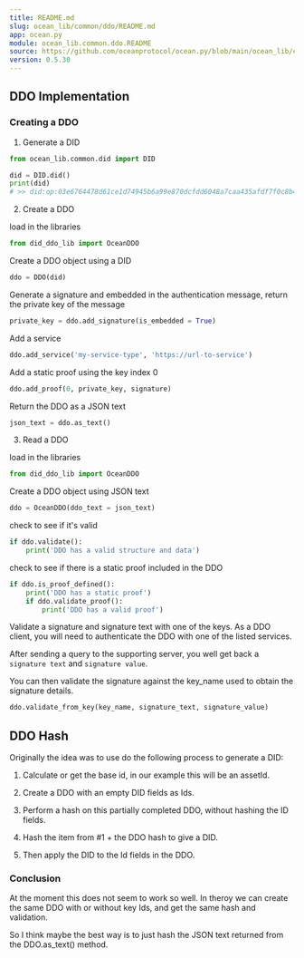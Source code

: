 ```yaml
---
title: README.md
slug: ocean_lib/common/ddo/README.md
app: ocean.py
module: ocean_lib.common.ddo.README
source: https://github.com/oceanprotocol/ocean.py/blob/main/ocean_lib/common/ddo/README.md
version: 0.5.30
---
```

<!--
Copyright 2021 Ocean Protocol Foundation
SPDX-License-Identifier: Apache-2.0
-->

## DDO Implementation

### Creating a DDO

1.  Generate a DID

```python
from ocean_lib.common.did import DID

did = DID.did()
print(did)
# >> did:op:03e6764478d61ce1d74945b6a99e870dcfdd6048a7caa435afdf7f0c8b4bf6fd
```

2.  Create a DDO

load in the libraries

```python
from did_ddo_lib import OceanDDO
```

Create a DDO object using a DID

```python
ddo = DDO(did)
```

Generate a signature and embedded in the authentication message, return the private key
of the message

```python
private_key = ddo.add_signature(is_embedded = True)
```

Add a service

```python
ddo.add_service('my-service-type', 'https://url-to-service')
```

Add a static proof using the key index 0

```python
ddo.add_proof(0, private_key, signature)
```

Return the DDO as a JSON text

```python
json_text = ddo.as_text()
```

3.  Read a DDO

load in the libraries

```python
from did_ddo_lib import OceanDDO
```

Create a DDO object using JSON text

```python
ddo = OceanDDO(ddo_text = json_text)
```

check to see if it's valid

```python
if ddo.validate():
    print('DDO has a valid structure and data')
```

check to see if there is a static proof included in the DDO

```python
if ddo.is_proof_defined():
    print('DDO has a static proof')
    if ddo.validate_proof():
        print('DDO has a valid proof')
```

Validate a signature and signature text with one of the keys.
As a DDO client, you will need to authenticate the DDO with one of the listed services.

After sending a query to the supporting server, you well get back a `signature text` and `signature value`.

You can then validate the signature against the key_name used to obtain the signature details.

```python
ddo.validate_from_key(key_name, signature_text, signature_value)
```

## DDO Hash

Originally the idea was to use do the following process to generate a DID:

1.  Calculate or get the base id, in our example this will be an assetId.

2.  Create a DDO with an empty DID fields as Ids.

3.  Perform a hash on this partially completed DDO, without hashing the ID fields.

4.  Hash the item from #1 + the DDO hash to give a DID.

5.  Then apply the DID to the Id fields in the DDO.

### Conclusion

At the moment this does not seem to work so well. In theroy we can create the same DDO with or without key Ids, and get the same hash and validation.

So I think maybe the best way is to just hash the JSON text returned from the DDO.as_text() method.
